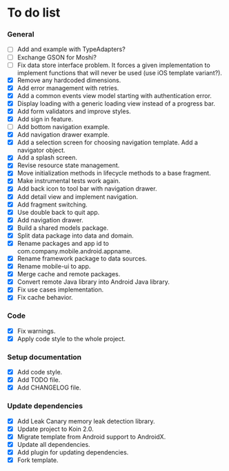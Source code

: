 # To do list

### General

- [ ] Add and example with TypeAdapters?
- [ ] Exchange GSON for Moshi?
- [ ] Fix data store interface problem. It forces a given implementation to implement functions that will never be used (use iOS template variant?).
- [x] Remove any hardcoded dimensions.
- [x] Add error management with retries.
- [x] Add a common events view model starting with authentication error.
- [x] Display loading with a generic loading view instead of a progress bar.
- [x] Add form validators and improve styles.
- [x] Add sign in feature.
- [ ] Add bottom navigation example.
- [x] Add navigation drawer example.
- [x] Add a selection screen for choosing navigation template. Add a navigator object.
- [x] Add a splash screen.
- [x] Revise resource state management.
- [x] Move initialization methods in lifecycle methods to a base fragment.
- [x] Make instrumental tests work again.
- [x] Add back icon to tool bar with navigation drawer.
- [x] Add detail view and implement navigation.
- [x] Add fragment switching.
- [x] Use double back to quit app.
- [x] Add navigation drawer.
- [x] Build a shared models package.
- [x] Split data package into data and domain.
- [x] Rename packages and app id to com.company.mobile.android.appname.
- [x] Rename framework package to data sources.
- [x] Rename mobile-ui to app.
- [x] Merge cache and remote packages.
- [x] Convert remote Java library into Android Java library.
- [x] Fix use cases implementation.
- [x] Fix cache behavior.

### Code

- [x] Fix warnings.
- [x] Apply code style to the whole project.

### Setup documentation

- [x] Add code style.
- [x] Add TODO file.
- [x] Add CHANGELOG file.

### Update dependencies

- [x] Add Leak Canary memory leak detection library.
- [x] Update project to Koin 2.0.
- [x] Migrate template from Android support to AndroidX.
- [x] Update all dependencies.
- [x] Add plugin for updating dependencies.
- [x] Fork template.